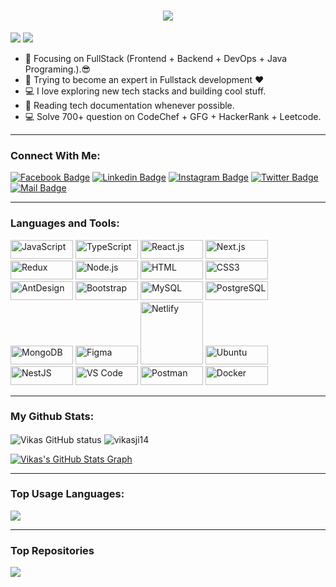 <h1 align="center">
  <a href="https://vikasji.netlify.app/">
    <img src="https://readme-typing-svg.herokuapp.com/?lines=Hello,+There!+👋;I'am+Vikas+Kumar..;Nice+to+meet+you!&center=true&size=30">
  </a>
  
</h1>

![](https://komarev.com/ghpvc/?username=vikasji14&color=brightgreen)
     <img src="https://visitor-badge.laobi.icu/badge?page_id=vikasji14.vikasji14" />


- 🔭 Focusing on FullStack (Frontend + Backend + DevOps + Java Programing.).😎
- 🌱 Trying to become an expert in Fullstack development ❤
- 💻 I love exploring new tech stacks and building cool stuff.
- 📰 Reading tech documentation whenever possible.
- 💻 Solve 700+ question on CodeChef + GFG + HackerRank + Leetcode.

---

### Connect With Me:

[![Facebook Badge](https://img.shields.io/badge/Facebook-1877F2?style=for-the-badge&logo=facebook&logoColor=white)](https://facebook.com)
[![Linkedin Badge](https://img.shields.io/badge/LinkedIn-0077B5?style=for-the-badge&logo=linkedin&logoColor=white)](https://www.linkedin.com/in/vikasji14/)
[![Instagram Badge](https://img.shields.io/badge/Instagram-E4405F?style=for-the-badge&logo=instagram&logoColor=white)](https://instagram.com/vikasvikas.it)
[![Twitter Badge](https://img.shields.io/badge/Twitter-1DA1F2?style=for-the-badge&logo=twitter&logoColor=white)](https://twitter.com/)
[![Mail Badge](https://img.shields.io/badge/Gmail-D14836?style=for-the-badge&logo=gmail&logoColor=white)](mailto:vikasdbg453@gmail.com)

---

### Languages and Tools:
<p>
<img src="https://img.shields.io/badge/JavaScript-F7DF1E?style=flat-square&logo=javascript&logoColor=black" alt="JavaScript" width="100" height="30">
<img src="https://img.shields.io/badge/TypeScript-007ACC?style=flat-square&logo=typescript&logoColor=white" alt="TypeScript" width="100" height="30">
<img src="https://img.shields.io/badge/React.js-0081CB?style=flat-square&logo=react&logoColor=61DAFB" alt="React.js" width="100" height="30">
<img src="https://img.shields.io/badge/Next.js-f7f7f7?style=flastic&logo=Next.js&logoColor=000000" alt="Next.js" width="100" height="30">
<img src="https://img.shields.io/badge/Redux-black?style=flastic&logo=Redux&logoColor=764ABC" alt="Redux" width="100" height="30">
<img src="https://img.shields.io/badge/Node.js-43853D?style=flat-square&logo=node.js&logoColor=white" alt="Node.js" width="100" height="30">
<img src="https://img.shields.io/badge/HTML5-E34F26?style=flat-square&logo=html5&logoColor=white" alt="HTML" width="100" height="30">
<img src="https://img.shields.io/badge/CSS3-1572B6?style=flat-square&logo=css3&logoColor=white" alt="CSS3" width="100" height="30">
<img src="https://img.shields.io/badge/AntDesign-f7f7f7?style=flastic&logo=AntDesign&logoColor=0170FE" alt="AntDesign" width="100" height="30">
<img src="https://img.shields.io/badge/Bootstrap-563D7C?style=flat-square&logo=bootstrap&logoColor=white" alt="Bootstrap" width="100" height="30">
<img src="https://img.shields.io/badge/MySQL-005C84?style=flat-square&logo=mysql&logoColor=white" alt="MySQL" width="100" height="30">
<img src="https://img.shields.io/badge/PostgreSQL-31658D?style=flastic&logo=PostgreSQL&logoColor=white" alt="PostgreSQL" width="100" height="30">
<img src="https://img.shields.io/badge/MongoDB-F7F7F7?style=flat-square&logo=mongodb&logoColor=49A248" alt="MongoDB" width="100" height="30">
<img src="https://img.shields.io/badge/Figma-f7f7f7?style=flastic&logo=Figma&logoColor=F24E1E" alt="Figma" width="100" height="30">
<img src="https://img.shields.io/badge/Netlify-00C7B7?style=flat-square&logo=netlify&logoColor=white" alt="Netlify" width="100" height=""30>
<img src="https://img.shields.io/badge/Ubuntu-E05924?style=flat-square&logo=ubuntu&logoColor=black" alt="Ubuntu" width="100" height="30">
<img src="https://img.shields.io/badge/Nestjs-000000?style=flat-square&logo=nestjs&logoColor=D9224D" alt="NestJS" width="100" height="30">
<img src="https://img.shields.io/badge/VisualStudio-2C2B30?style=flastic&logo=VisualStudioCode&logoColor=007ACC" alt="VS Code" width="100" height="30">
<img src="https://img.shields.io/badge/Postman-f7f7f7?style=flastic&logo=Postman&logoColor=FF6C37" alt="Postman" width="100" height="30">
<img src="https://img.shields.io/badge/Docker-0CC1F3?style=flat-square&logo=docker&logoColor=white" alt="Docker" width="100" height="30">
</p>

---

### My Github Stats:

<p>
  <img align="center" src="https://github-readme-stats.vercel.app/api?username=vikasji14&show_icons=true&include_all_commits=true&theme=algolia&hide_border=true" alt="Vikas GitHub status" />
  <img align="center" src="https://github-readme-streak-stats.herokuapp.com/?user=vikasji14&theme=algolia" alt="vikasji14" />
</p>


<a align="center" href="https://github.com/vikasji14/gihubinfovikas">
  <img align="center" src="https://github-profile-summary-cards.vercel.app/api/cards/profile-details?username=vikasji14&theme=radical&hide_border=true)](https://github.com/vikasji14" alt="Vikas's GitHub Stats Graph"/>
</a>

---

### Top Usage Languages:

<a align="center" href="https://github.com/vikasji14/vikasji14">
  <img align="center" src="https://github-readme-stats.vercel.app/api/top-langs/?username=vikasji14&hide=less&title_color=d13979&text_color=c9cacc&icon_color=2bbc8a&bg_color=1d1f21&langs_count=20" />
</a>

---




### Top Repositories


<a href="https://github.com/vikasji14/">
  <img align="center" src="https://github-readme-stats.vercel.app/api/pin/?username=vikasji14&repo=developer-portfolio&theme=algolia" />
</a>





